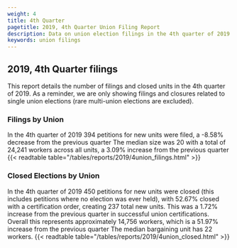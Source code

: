 ```yaml
---
weight: 4
title: 4th Quarter
pagetitle: 2019, 4th Quarter Union Filing Report
description: Data on union election filings in the 4th quarter of 2019
keywords: union filings
---
```


## 2019, 4th Quarter filings

This report details the number of filings and closed units in the 4th quarter of 2019. As a reminder, we are only showing filings and closures related to single union elections (rare multi-union elections are excluded).

### Filings by Union
In the 4th quarter of 2019 394 petitions for new units were filed, a -8.58% decrease from the previous quarter The median size was 20 with a total of 24,241 workers across all units, a 3.09% increase from the previous quarter
{{< readtable table="/tables/reports/2019/4union_filings.html" >}}

### Closed Elections by Union
In the 4th quarter of 2019 450 petitions for new units were closed (this includes petitions where no election was ever held), with 52.67% closed with a certification order, creating 237 total new units. This was a 1.72% increase from the previous quarter in successful union certifications. Overall this represents approximately 14,756 workers, which is a 51.97% increase from the previous quarter The median bargaining unit has 22 workers.
{{< readtable table="/tables/reports/2019/4union_closed.html" >}}
